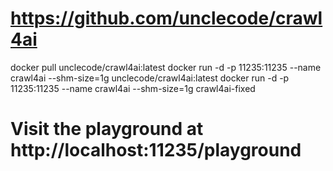 <!-- ---
!-- Timestamp: 2025-08-07 07:02:22
!-- Author: ywatanabe
!-- File: /home/ywatanabe/proj/scitex_repo/src/scitex/scholar/docs/from_user/crawl4ai.md
!-- --- -->

# https://github.com/unclecode/crawl4ai

docker pull unclecode/crawl4ai:latest
docker run -d -p 11235:11235 --name crawl4ai --shm-size=1g unclecode/crawl4ai:latest
docker run -d -p 11235:11235 --name crawl4ai --shm-size=1g crawl4ai-fixed

# Visit the playground at http://localhost:11235/playground

<!-- EOF -->
